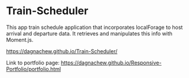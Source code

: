 # Train-Scheduler

This app train schedule application that incorporates localForage to host arrival and departure data. It retrieves and manipulates this info with Moment.js.

https://dagnachew.github.io/Train-Scheduler/

Link to portfolio page: https://dagnachew.github.io/Responsive-Portfolio/portfolio.html